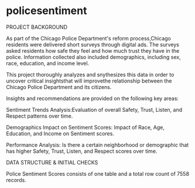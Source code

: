 # policesentiment
PROJECT BACKGROUND

As part of the Chicago Police Department's reform process,Chicago residents were delivered short surveys through digital ads. The surveys asked residents how safe they feel and how much trust they have in the police. Information collected also included demographics, including sex, race, education, and income level.

This project thoroughly analyzes and snythesizes this data in order to uncover critical insightsthat will improvethe relationship between the Chicago Police Department and its citizens.

Insights and recommendations are provided on the following key areas:

Sentiment Trends Analysis:Evaluation of overall Safety, Trust, Listen, and Respect patterns over time.

Demographics Impact on Sentiment Scores: Impact of Race, Age, Education, and Income on Sentiment scores.

Performance Analysis: Is there a certain neighborhood or demographic that has higher Safety, Trust, Listen, and Respect scores over time.

DATA STRUCTURE & INITIAL CHECKS

Police Sentiment Scores consists of one table and a total row count of 7558 records.

